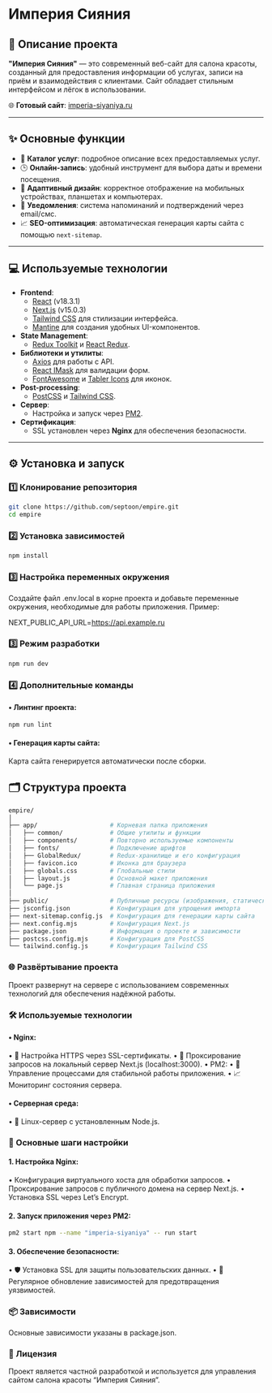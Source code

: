 # Империя Сияния

## 📖 Описание проекта

**"Империя Сияния"** — это современный веб-сайт для салона красоты, созданный для предоставления информации об услугах, записи на приём и взаимодействия с клиентами. Сайт обладает стильным интерфейсом и лёгок в использовании.

🌐 **Готовый сайт**: [imperia-siyaniya.ru](https://imperia-siyaniya.ru/)

---

## ✨ Основные функции

- 💅 **Каталог услуг**: подробное описание всех предоставляемых услуг.
- 🕒 **Онлайн-запись**: удобный инструмент для выбора даты и времени посещения.
- 📱 **Адаптивный дизайн**: корректное отображение на мобильных устройствах, планшетах и компьютерах.
- 🔔 **Уведомления**: система напоминаний и подтверждений через email/смс.
- 📈 **SEO-оптимизация**: автоматическая генерация карты сайта с помощью `next-sitemap`.

---

## 💻 Используемые технологии

- **Frontend**:
  - [React](https://reactjs.org/) (v18.3.1)
  - [Next.js](https://nextjs.org/) (v15.0.3)
  - [Tailwind CSS](https://tailwindcss.com/) для стилизации интерфейса.
  - [Mantine](https://mantine.dev/) для создания удобных UI-компонентов.
- **State Management**:
  - [Redux Toolkit](https://redux-toolkit.js.org/) и [React Redux](https://react-redux.js.org/).
- **Библиотеки и утилиты**:
  - [Axios](https://axios-http.com/) для работы с API.
  - [React IMask](https://imask.js.org/) для валидации форм.
  - [FontAwesome](https://fontawesome.com/) и [Tabler Icons](https://tablericons.com/) для иконок.
- **Post-processing**:
  - [PostCSS](https://postcss.org/) и [Tailwind CSS](https://tailwindcss.com/).
- **Сервер**:
  - Настройка и запуск через [PM2](https://pm2.keymetrics.io/).
- **Сертификация**:
  - SSL установлен через **Nginx** для обеспечения безопасности.

---

## ⚙️ Установка и запуск

### 1️⃣ Клонирование репозитория

```bash
git clone https://github.com/septoon/empire.git
cd empire
```

### 2️⃣ Установка зависимостей
```bash
npm install
```
### 3️⃣ Настройка переменных окружения

Создайте файл .env.local в корне проекта и добавьте переменные окружения, необходимые для работы приложения. Пример:

NEXT_PUBLIC_API_URL=https://api.example.ru

### 3️⃣ Режим разработки
```bash
npm run dev
```
### 4️⃣ Дополнительные команды

#### • Линтинг проекта:
```bash
npm run lint
```
#### • Генерация карты сайта:

Карта сайта генерируется автоматически после сборки.

## 🗂 Структура проекта

```bash
empire/
│
├── app/                    # Корневая папка приложения
│   ├── common/             # Общие утилиты и функции
│   ├── components/         # Повторно используемые компоненты
│   ├── fonts/              # Подключение шрифтов
│   ├── GlobalRedux/        # Redux-хранилище и его конфигурация
│   ├── favicon.ico         # Иконка для браузера
│   ├── globals.css         # Глобальные стили
│   ├── layout.js           # Основной макет приложения
│   └── page.js             # Главная страница приложения
│
├── public/                 # Публичные ресурсы (изображения, статические файлы)
├── jsconfig.json           # Конфигурация для упрощения импорта
├── next-sitemap.config.js  # Конфигурация для генерации карты сайта
├── next.config.mjs         # Конфигурация Next.js
├── package.json            # Информация о проекте и зависимости
├── postcss.config.mjs      # Конфигурация для PostCSS
└── tailwind.config.js      # Конфигурация Tailwind CSS
```
### 🌐 Развёртывание проекта

Проект развернут на сервере с использованием современных технологий для обеспечения надёжной работы.

### 🛠 Используемые технологии

#### • Nginx:

• 🌟 Настройка HTTPS через SSL-сертификаты.
• 🔄 Проксирование запросов на локальный сервер Next.js (localhost:3000).
• PM2:
• 🚀 Управление процессами для стабильной работы приложения.
• 📈 Мониторинг состояния сервера.

#### • Серверная среда:

• 🐧 Linux-сервер с установленным Node.js.

### 🔧 Основные шаги настройки

#### 1. Настройка Nginx:

• Конфигурация виртуального хоста для обработки запросов.
• Проксирование запросов с публичного домена на сервер Next.js.
• Установка SSL через Let’s Encrypt.

#### 2. Запуск приложения через PM2:
```bash
pm2 start npm --name "imperia-siyaniya" -- run start
```
#### 3. Обеспечение безопасности:

• 🛡 Установка SSL для защиты пользовательских данных.
• 🔄 Регулярное обновление зависимостей для предотвращения уязвимостей.

### 📦 Зависимости

Основные зависимости указаны в package.json.

### 🔏 Лицензия

Проект является частной разработкой и используется для управления сайтом салона красоты “Империя Сияния”.
